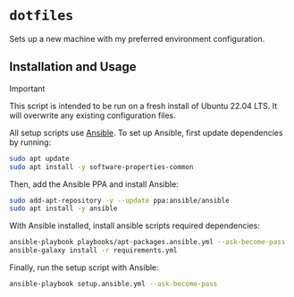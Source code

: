 # `dotfiles`

Sets up a new machine with my preferred environment configuration.

## Installation and Usage

> [!IMPORTANT]
> This script is intended to be run on a fresh install of Ubuntu 22.04 LTS. It will overwrite any existing configuration files.

All setup scripts use [Ansible](https://docs.ansible.com/). To set up Ansible, first update dependencies by running:

```bash
sudo apt update 
sudo apt install -y software-properties-common
```

Then, add the Ansible PPA and install Ansible:

```bash
sudo add-apt-repository -y --update ppa:ansible/ansible
sudo apt install -y ansible
```

With Ansible installed, install ansible scripts required dependencies:

```bash
ansible-playbook playbooks/apt-packages.ansible.yml --ask-become-pass
ansible-galaxy install -r requirements.yml
```

Finally, run the setup script with Ansible:

```bash
ansible-playbook setup.ansible.yml --ask-become-pass
```
